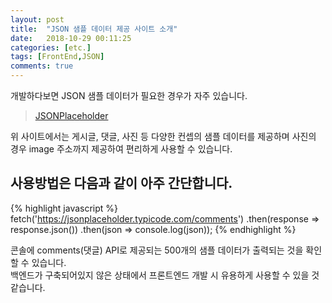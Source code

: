```yaml
---
layout: post
title:  "JSON 샘플 데이터 제공 사이트 소개"
date:   2018-10-29 00:11:25
categories: [etc.]
tags: [FrontEnd,JSON]
comments: true
---
```

개발하다보면 JSON 샘플 데이터가 필요한 경우가 자주 있습니다.

>[JSONPlaceholder](https://jsonplaceholder.typicode.com)

위 사이트에서는 게시글, 댓글, 사진 등 다양한 컨셉의 샘플 데이터를 제공하며 사진의 경우 image 주소까지 제공하여 편리하게 사용할 수 있습니다.
<!--more-->
사용방법은 다음과 같이 아주 간단합니다.
---
{% highlight javascript %}
fetch('https://jsonplaceholder.typicode.com/comments')
    .then(response => response.json())
    .then(json => console.log(json));
{% endhighlight %}

콘솔에 comments(댓글) API로 제공되는 500개의 샘플 데이터가 출력되는 것을 확인할 수 있습니다.  
백엔드가 구축되어있지 않은 상태에서 프론트엔드 개발 시 유용하게 사용할 수 있을 것 같습니다.
